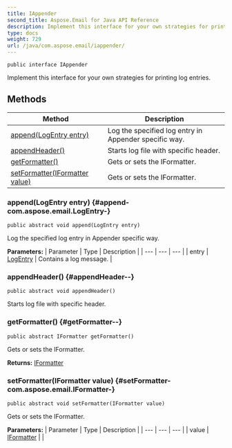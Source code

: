 ```yaml
---
title: IAppender
second_title: Aspose.Email for Java API Reference
description: Implement this interface for your own strategies for printing log entries.
type: docs
weight: 729
url: /java/com.aspose.email/iappender/
---
```

```
public interface IAppender
```

Implement this interface for your own strategies for printing log entries.
## Methods

| Method | Description |
| --- | --- |
| [append(LogEntry entry)](#append-com.aspose.email.LogEntry-) | Log the specified log entry in Appender specific way. |
| [appendHeader()](#appendHeader--) | Starts log file with specific header. |
| [getFormatter()](#getFormatter--) | Gets or sets the IFormatter. |
| [setFormatter(IFormatter value)](#setFormatter-com.aspose.email.IFormatter-) | Gets or sets the IFormatter. |
### append(LogEntry entry) {#append-com.aspose.email.LogEntry-}
```
public abstract void append(LogEntry entry)
```


Log the specified log entry in Appender specific way.

**Parameters:**
| Parameter | Type | Description |
| --- | --- | --- |
| entry | [LogEntry](../../com.aspose.email/logentry) | Contains a log message. |

### appendHeader() {#appendHeader--}
```
public abstract void appendHeader()
```


Starts log file with specific header.

### getFormatter() {#getFormatter--}
```
public abstract IFormatter getFormatter()
```


Gets or sets the IFormatter.

**Returns:**
[IFormatter](../../com.aspose.email/iformatter)
### setFormatter(IFormatter value) {#setFormatter-com.aspose.email.IFormatter-}
```
public abstract void setFormatter(IFormatter value)
```


Gets or sets the IFormatter.

**Parameters:**
| Parameter | Type | Description |
| --- | --- | --- |
| value | [IFormatter](../../com.aspose.email/iformatter) |  |

